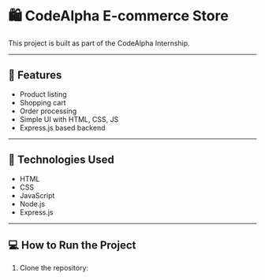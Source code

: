 # 🛍 CodeAlpha E-commerce Store

This project is built as part of the CodeAlpha Internship.

---

## 📌 Features

- Product listing
- Shopping cart
- Order processing
- Simple UI with HTML, CSS, JS
- Express.js based backend

---

## 🚀 Technologies Used

- HTML
- CSS
- JavaScript
- Node.js
- Express.js

---

## 💻 How to Run the Project

1. Clone the repository:
